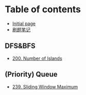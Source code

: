 # Table of contents

* [Initial page](README.md)
* [刷题笔记](untitled.md)

## DFS&BFS

* [200. Number of Islands](dfs-and-bfs/200.-number-of-islands.md)

## \(Priority\) Queue

* [239. Sliding Window Maximum](priority-queue/239.-sliding-window-maximum.md)

